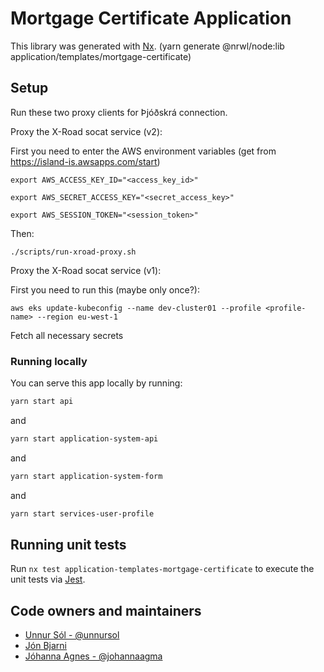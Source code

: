 # Mortgage Certificate Application

This library was generated with [Nx](https://nx.dev). (yarn generate @nrwl/node:lib application/templates/mortgage-certificate)

## Setup

Run these two proxy clients for Þjóðskrá connection.

Proxy the X-Road socat service (v2):

First you need to enter the AWS environment variables (get from https://island-is.awsapps.com/start)

`export AWS_ACCESS_KEY_ID="<access_key_id>"`

`export AWS_SECRET_ACCESS_KEY="<secret_access_key>"`

`export AWS_SESSION_TOKEN="<session_token>"`

Then:

`./scripts/run-xroad-proxy.sh`

Proxy the X-Road socat service (v1):

First you need to run this (maybe only once?):

`aws eks update-kubeconfig --name dev-cluster01 --profile <profile-name> --region eu-west-1`

Fetch all necessary secrets

### Running locally

You can serve this app locally by running:

```bash
yarn start api
```

and

```bash
yarn start application-system-api
```

and

```bash
yarn start application-system-form
```

and

```bash
yarn start services-user-profile
```

## Running unit tests

Run `nx test application-templates-mortgage-certificate` to execute the unit tests via [Jest](https://jestjs.io).

## Code owners and maintainers

- [Unnur Sól - @unnursol](https://github.com/unnursolingimars)
- [Jón Bjarni]()
- [Jóhanna Agnes - @johannaagma](https://github.com/johannaagma)
